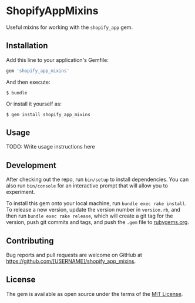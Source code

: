 # ShopifyAppMixins

Useful mixins for working with the `shopify_app` gem.

## Installation

Add this line to your application's Gemfile:

```ruby
gem 'shopify_app_mixins'
```

And then execute:

    $ bundle

Or install it yourself as:

    $ gem install shopify_app_mixins

## Usage

TODO: Write usage instructions here

## Development

After checking out the repo, run `bin/setup` to install dependencies. You can also run `bin/console` for an interactive prompt that will allow you to experiment.

To install this gem onto your local machine, run `bundle exec rake install`. To release a new version, update the version number in `version.rb`, and then run `bundle exec rake release`, which will create a git tag for the version, push git commits and tags, and push the `.gem` file to [rubygems.org](https://rubygems.org).

## Contributing

Bug reports and pull requests are welcome on GitHub at https://github.com/[USERNAME]/shopify_app_mixins.


## License

The gem is available as open source under the terms of the [MIT License](http://opensource.org/licenses/MIT).
